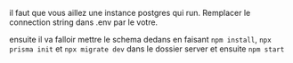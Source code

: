 il faut que vous aillez une instance postgres qui run. Remplacer le connection string dans .env par le votre.

ensuite il va falloir mettre le schema dedans en faisant `npm install`, `npx prisma init` et `npx migrate dev` dans le dossier server et ensuite `npm start`
